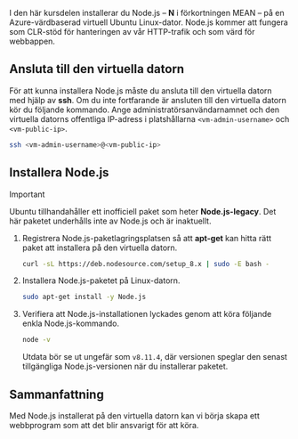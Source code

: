 I den här kursdelen installerar du Node.js – **N** i förkortningen MEAN – på en Azure-värdbaserad virtuell Ubuntu Linux-dator. Node.js kommer att fungera som CLR-stöd för hanteringen av vår HTTP-trafik och som värd för webbappen.

## <a name="connect-to-the-vm"></a>Ansluta till den virtuella datorn

För att kunna installera Node.js måste du ansluta till den virtuella datorn med hjälp av **ssh**. Om du inte fortfarande är ansluten till den virtuella datorn kör du följande kommando. Ange administratörsanvändarnamnet och den virtuella datorns offentliga IP-adress i platshållarna `<vm-admin-username>` och `<vm-public-ip>`.

```bash
ssh <vm-admin-username>@<vm-public-ip>
```

## <a name="install-nodejs"></a>Installera Node.js

> [!Important]
> Ubuntu tillhandahåller ett inofficiell paket som heter **Node.js-legacy**. Det här paketet underhålls inte av Node.js och är inaktuellt.

1. Registrera Node.js-paketlagringsplatsen så att **apt-get** kan hitta rätt paket att installera på den virtuella datorn.

    ```bash
    curl -sL https://deb.nodesource.com/setup_8.x | sudo -E bash -
    ```

1. Installera Node.js-paketet på Linux-datorn.

    ```bash
    sudo apt-get install -y Node.js
    ```

1. Verifiera att Node.js-installationen lyckades genom att köra följande enkla Node.js-kommando.

    ```bash
    node -v
    ```

    Utdata bör se ut ungefär som `v8.11.4`, där versionen speglar den senast tillgängliga Node.js-versionen när du installerar paketet.

## <a name="summary"></a>Sammanfattning

Med Node.js installerat på den virtuella datorn kan vi börja skapa ett webbprogram som att det blir ansvarigt för att köra.